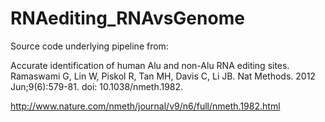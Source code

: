 # RNAediting_RNAvsGenome


Source code underlying pipeline from:

Accurate identification of human Alu and non-Alu RNA editing sites.
Ramaswami G, Lin W, Piskol R, Tan MH, Davis C, Li JB.
Nat Methods. 2012 Jun;9(6):579-81. doi: 10.1038/nmeth.1982.

http://www.nature.com/nmeth/journal/v9/n6/full/nmeth.1982.html
